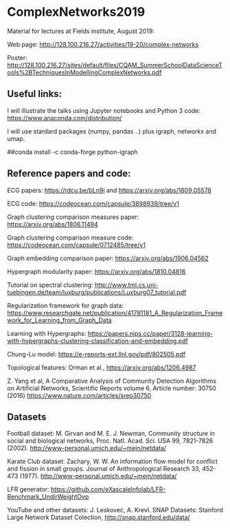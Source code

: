 # ComplexNetworks2019
Material for lectures at Fields institute, August 2019:

Web page: http://128.100.216.27/activities/19-20/complex-networks

Poster: http://128.100.216.27/sites/default/files/CQAM_SummerSchoolDataScienceTools%2BTechniquesInModellingComplexNetworks.pdf

## Useful links:

I will illustrate the talks using Jupyter notebooks and Python 3 code:
https://www.anaconda.com/distribution/

I will use stardard packages (numpy, pandas ..) plus igraph, networkx and umap.

##conda install -c conda-forge python-igraph 

## Reference papers and code:

ECG papers: https://rdcu.be/bLn9i and https://arxiv.org/abs/1809.05578

ECG code: https://codeocean.com/capsule/3898939/tree/v1

Graph clustering comparison measures paper: https://arxiv.org/abs/1806.11494

Graph clustering comparison measure code: https://codeocean.com/capsule/0712485/tree/v1

Graph embedding comparison paper: https://arxiv.org/abs/1906.04562

Hypergraph modularity paper: https://arxiv.org/abs/1810.04816

Tutorial on spectral clustering: http://www.tml.cs.uni-tuebingen.de/team/luxburg/publications/Luxburg07_tutorial.pdf

Regularization framework for graph data: https://www.researchgate.net/publication/41781181_A_Regularization_Framework_for_Learning_from_Graph_Data

Learning with Hypergraphs: https://papers.nips.cc/paper/3128-learning-with-hypergraphs-clustering-classification-and-embedding.pdf

Chung-Lu model: https://e-reports-ext.llnl.gov/pdf/802505.pdf

Topological features: Orman et al., https://arxiv.org/abs/1206.4987

Z. Yang et al, A Comparative Analysis of Community Detection Algorithms on Artificial Networks, Scientific Reports volume 6, Article number: 30750 (2016) https://www.nature.com/articles/srep30750


## Datasets

Football dataset: M. Girvan and M. E. J. Newman, Community structure in social and biological networks, Proc. Natl. Acad. Sci. USA 99, 7821-7826 (2002). http://www-personal.umich.edu/~mejn/netdata/

Karate Club dataset:  Zachary, W. W. An information flow model for conflict and fission in small groups. Journal of Anthropological Research 33, 452-473 (1977). http://www-personal.umich.edu/~mejn/netdata/

LFR generator: https://github.com/eXascaleInfolab/LFR-Benchmark_UndirWeightOvp

YouTube and other datasets: J. Leskovec, A. Krevl. SNAP Datasets: Stanford Large Network Dataset Colection, http://snap.stanford.edu/data/


